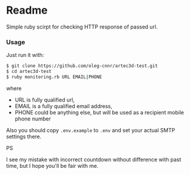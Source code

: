 # Readme

Simple ruby scirpt for checking HTTP response of passed url.

### Usage
Just run it with: 

```sh
$ git clone https://github.com/oleg-cnnr/artec3d-test.git
$ cd artec3d-test
$ ruby monitoring.rb URL EMAIL|PHONE
```
where 
- URL is fully qualified url,
- EMAIL is a fully qualified email address,
- PHONE could be anything else, but will be used as a recipient mobile phone number

Also you should copy `.env.example` to `.env` and set your actual SMTP settings there.

PS

I see my mistake with incorrect countdown without difference with past time, but I hope you'll be fair with me.
